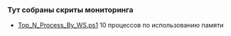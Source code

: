 ### Тут собраны скриты мониторинга 

* [Top_N_Process_By_WS.ps1](https://github.com/alhaos/scripts/blob/master/monitoring/Top_N_Process_By_WS.ps1) 10 процессов по использованию памяти 
